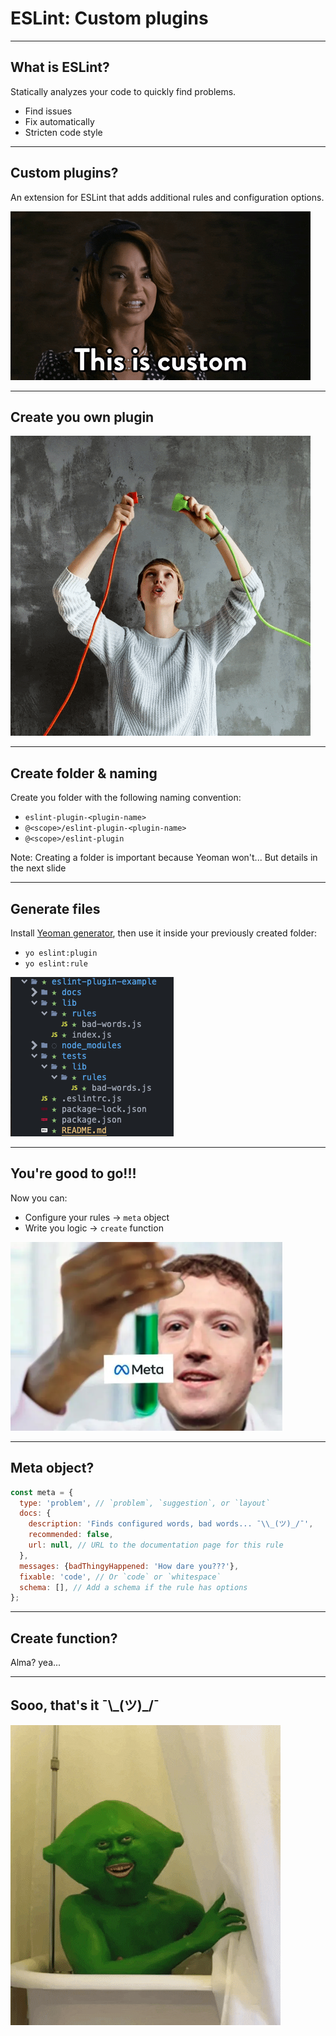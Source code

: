# ESLint: Custom plugins

----

## What is ESLint?

Statically analyzes your code to quickly find problems.

- Find issues
- Fix automatically
- Stricten code style

----

## Custom plugins?

An extension for ESLint that adds additional rules and configuration options.

!["This is custom" GIF](assets/this-is-custom.gif)

---

## Create you own plugin

!["Plugin" GIF](assets/plugin.gif)

----

## Create folder & naming

Create you folder with the following naming convention:

- `eslint-plugin-<plugin-name>`
- `@<scope>/eslint-plugin-<plugin-name>`
- `@<scope>/eslint-plugin`

Note: Creating a folder is important because Yeoman won't... But details in the next slide

----

## Generate files

Install [Yeoman generator](https://www.npmjs.com/package/generator-eslint), then use it inside your previously created folder:

- `yo eslint:plugin`
- `yo eslint:rule`

!["ESLint plugin and rule structure" PNG](assets/eslint-plugin-and-rule-structure.png)

----

## You're good to go!!!

Now you can:

- Configure your rules -> `meta` object
- Write you logic -> `create` function

!["Meta" PNG](assets/meta.png)

---

## Meta object?

```js
const meta = {
  type: 'problem', // `problem`, `suggestion`, or `layout`
  docs: {
    description: 'Finds configured words, bad words... ¯\\_(ツ)_/¯',
    recommended: false,
    url: null, // URL to the documentation page for this rule
  },
  messages: {badThingyHappened: 'How dare you???'},
  fixable: 'code', // Or `code` or `whitespace`
  schema: [], // Add a schema if the rule has options
};
```

----

## Create function?

Alma? yea...

---

## Sooo, that's it ¯\\\_(ツ)\_/¯

!["K, Bye" GIF](assets/k-bye.gif)

